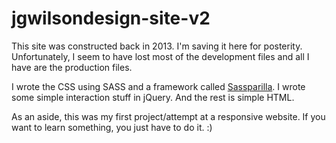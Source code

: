 # jgwilsondesign-site-v2

This site was constructed back in 2013. I'm saving it here for posterity. Unfortunately, I seem to have lost most of the development files and all I have are the production files.

I wrote the CSS using SASS and a framework called [Sassparilla](https://github.com/fffunction/sassaparilla). I wrote some simple interaction stuff in jQuery. And the rest is simple HTML.

As an aside, this was my first project/attempt at a responsive website. If you want to learn something, you just have to do it. :)
